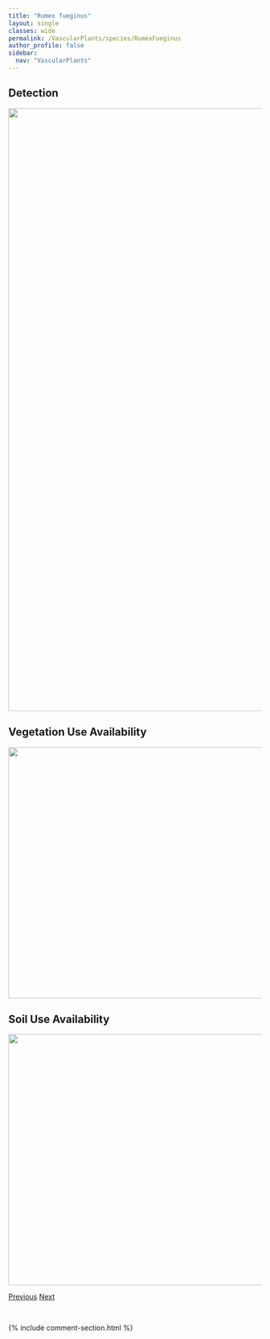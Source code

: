 ```yaml
---
title: "Rumex fueginus"
layout: single
classes: wide
permalink: /VascularPlants/species/RumexFueginus
author_profile: false
sidebar:
  nav: "VascularPlants"
---
```


<h2>Detection</h2>

<a href="https://drive.google.com/uc?export=view&id=1bR3XRLe-s_gPaDl41WKseRnxsorfxT4O">
<img src="https://drive.google.com/uc?export=view&id=1bR3XRLe-s_gPaDl41WKseRnxsorfxT4O" height = "1200" width = "800">
</a>


<h2>Vegetation Use Availability</h2>

<a href="https://drive.google.com/uc?export=view&id=15RT4MKKo778uVJ3ZRyFoVhtwXhoEBg-z">
<img src="https://drive.google.com/uc?export=view&id=15RT4MKKo778uVJ3ZRyFoVhtwXhoEBg-z" height = "500" width = "1000">
</a>


<h2>Soil Use Availability</h2>

<a href="https://drive.google.com/uc?export=view&id=1N0Enm33q6XJOSWhbq4JtYXYbW5dXrfyg">
<img src="https://drive.google.com/uc?export=view&id=1N0Enm33q6XJOSWhbq4JtYXYbW5dXrfyg" height = "500" width = "1000">
</a>


<a href="/DevelopmentWebsite/VascularPlants/species/RumexCrispusPseudonatronatus" class="pagination--pager" title="Rumex crispus/pseudonatronatus">Previous</a> <a href="/DevelopmentWebsite/VascularPlants/species/RumexLapponicus" class="pagination--pager" title="Rumex lapponicus">Next</a>

<p>&nbsp;</p>

{% include comment-section.html %}
